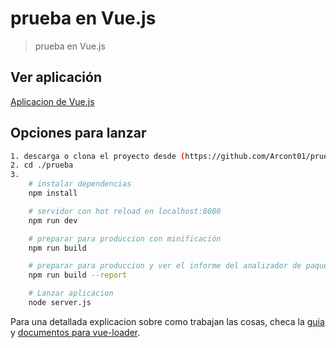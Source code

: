 # prueba en Vue.js

> prueba en Vue.js

## Ver aplicación
[Aplicacion de Vue.js](https://vue-app-prueba.herokuapp.com/)

## Opciones para lanzar

``` bash
1. descarga o clona el proyecto desde (https://github.com/Arcont01/prueba)
2. cd ./prueba
3. 
    # instalar dependencias
    npm install

    # servidor con hot reload en localhost:8080
    npm run dev

    # preparar para produccion con minificación
    npm run build

    # preparar para produccion y ver el informe del analizador de paquetes
    npm run build --report

    # Lanzar aplicacion
    node server.js
```

Para una detallada explicacion sobre como trabajan las cosas, checa la [guia](http://vuejs-templates.github.io/webpack/) y [documentos para vue-loader](http://vuejs.github.io/vue-loader).
